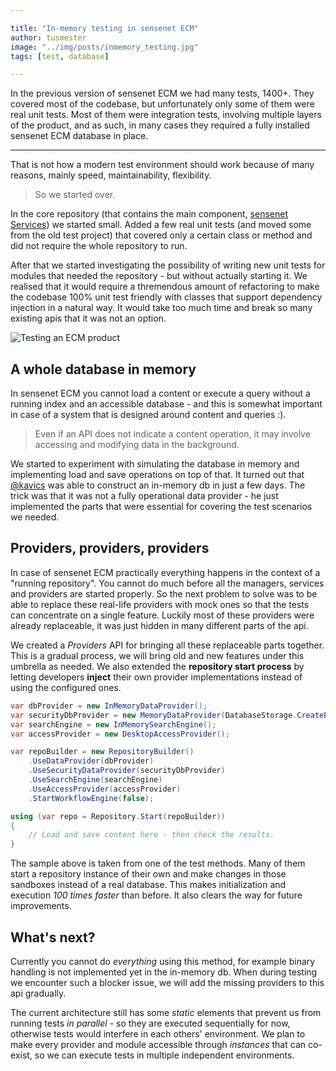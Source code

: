 ```yaml
---

title: "In-memory testing in sensenet ECM"
author: tusmester
image: "../img/posts/inmemory_testing.jpg"
tags: [test, database]

---
```


In the previous version of sensenet ECM we had many tests, 1400+. They covered most of the codebase, but unfortunately only some of them were real unit tests. Most of them were integration tests, involving multiple layers of the product, and as such, in many cases they required a fully installed sensenet ECM database in place.

---

That is not how a modern test environment should work because of many reasons, mainly speed, maintainability, flexibility.

> So we started over.

In the core repository (that contains the main component, [sensenet Services](https://github.com/SenseNet/sensenet)) we started small. Added a few real unit tests (and moved some from the old test project) that covered only a certain class or method and did not require the whole repository to run.

After that we started investigating the possibility of writing new unit tests for modules that needed the repository - but without actually starting it. We realised that it would require a thremendous amount of refactoring to make the codebase 100% unit test friendly with classes that support dependency injection in a natural way. It would take too much time and break so many existing apis that it was not an option.

![Testing an ECM product](/img/posts/inmemory_database.png)

## A whole database in memory
In sensenet ECM you cannot load a content or execute a query without a running index and an accessible database - and this is somewhat important in case of a system that is designed around content and queries :).

> Even if an API does not indicate a content operation, it may involve accessing and modifying data in the background.

We started to experiment with simulating the database in memory and implementing load and save operations on top of that. It turned out that [@kavics](https://github.com/kavics) was able to construct an in-memory db in just a few days. The trick was that it was not a fully operational data provider - he just implemented the parts that were essential for covering the test scenarios we needed.

## Providers, providers, providers
In case of sensenet ECM practically everything happens in the context of a "running repository". You cannot do much before all the managers, services and providers are started properly. So the next problem to solve was to be able to replace these real-life providers with mock ones so that the tests can concentrate on a single feature. Luckily most of these providers were already replaceable, it was just hidden in many different parts of the api.

We created a *Providers* API for bringing all these replaceable parts together. This is a gradual process, we will bring old and new features under this umbrella as needed. We also extended the **repository start process** by letting developers **inject** their own provider implementations instead of using the configured ones.

```csharp
var dbProvider = new InMemoryDataProvider();
var securityDbProvider = new MemoryDataProvider(DatabaseStorage.CreateEmpty());
var searchEngine = new InMemorySearchEngine();
var accessProvider = new DesktopAccessProvider();

var repoBuilder = new RepositoryBuilder()
    .UseDataProvider(dbProvider)
    .UseSecurityDataProvider(securityDbProvider)
    .UseSearchEngine(searchEngine)
    .UseAccessProvider(accessProvider)
    .StartWorkflowEngine(false);

using (var repo = Repository.Start(repoBuilder))
{
    // Load and save content here - then check the results.
}
```

The sample above is taken from one of the test methods. Many of them start a repository instance of their own and make changes in those sandboxes instead of a real database. This makes initialization and execution *100 times faster* than before. It also clears the way for future improvements.

## What's next?
Currently you cannot do *everything* using this method, for example binary handling is not implemented yet in the in-memory db. When during testing we encounter such a blocker issue, we will add the missing providers to this api gradually.

The current architecture still has some *static* elements that prevent us from running tests *in parallel* - so they are executed sequentially for now, otherwise tests would interfere in each others' environment. We plan to make every provider and module accessible through *instances* that can co-exist, so we can execute tests in multiple independent environments.
